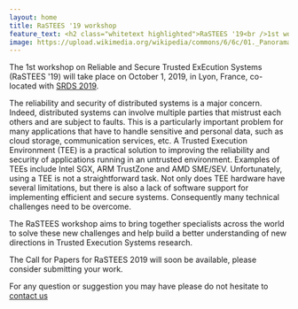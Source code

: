 ```yaml
---
layout: home
title: RaSTEES '19 workshop
feature_text: <h2 class="whitetext highlighted">RaSTEES '19<br />1st workshop on Reliable and Secure Trusted ExEcution Systems<br /><br />1st October 2019, Lyon, France</h2>
image: https://upload.wikimedia.org/wikipedia/commons/6/6c/01._Panorama_de_Lyon_pris_depuis_le_toit_de_la_Basilique_de_Fourvi%C3%A8re.jpg 
---
```


The 1st workshop on Reliable and Secure Trusted ExEcution Systems (RaSTEES '19) will
take place on October 1, 2019, in Lyon, France, co-located with <a
href="https://srds2019.projet.liris.cnrs.fr/">SRDS 2019</a>.

The reliability and security of distributed systems is a major concern. Indeed,
distributed systems can involve multiple parties that mistrust each others and
are subject to faults. This is a particularly important problem for many
applications that have to handle sensitive and personal data, such as cloud
storage, communication services, etc.  A Trusted Execution Environment (TEE) is
a practical solution to improving the reliability and security of applications
running in an untrusted environment. Examples of TEEs include Intel SGX, ARM
TrustZone and AMD SME/SEV. Unfortunately, using a TEE is not a straightforward
task. Not only does TEE hardware have several limitations, but there is also a
lack of software support for implementing efficient and secure systems.
Consequently many technical challenges need to be overcome. 

The RaSTEES workshop aims to bring together specialists across the world to
solve these new challenges and help build a better understanding of new directions 
in Trusted Execution Systems research.

The Call for Papers for RaSTEES 2019 will soon be available, please consider
submitting your work.

For any question or suggestion you may have please do not hesitate to <a href="mailto:{{site.contact.email}}">contact us</a>

